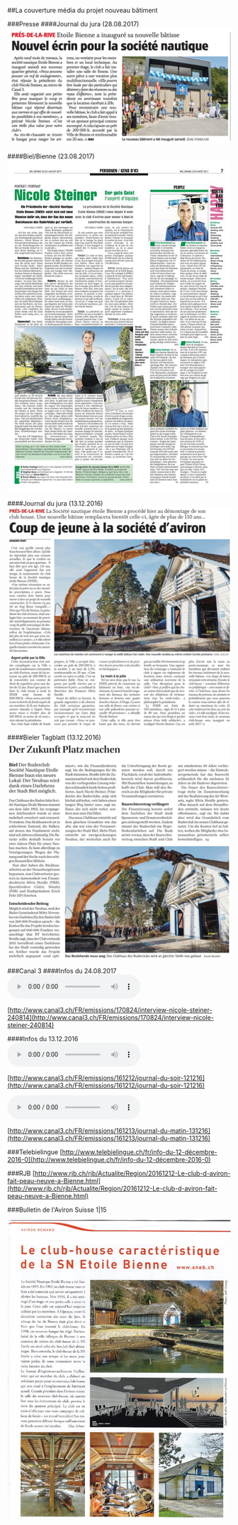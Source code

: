 
##La couverture média du projet nouveau bâtiment


###Presse
####Journal du jura (28.08.2017)
![Texte article](JDJ_inauguration.png?classes=img-responsive,img-rounded)

####Biel/Bienne (23.08.2017)
![Texte couverture](biel_bienne_inauguration.jpg?classes=img-responsive,img-rounded)

####Journal du jura (13.12.2016)
![Texte couverture](JDJ_20161213.jpg?classes=img-responsive,img-rounded)


####Bieler Tagblatt (13.12.2016)
![Texte couverture](BT_20161213.jpg?classes=img-responsive,img-rounded)

###Canal 3
####Infos du 24.08.2017
![Interview de Nicole Steiner sur Canal3 - le 13.12.2016](1867830.mp3 )  

[http://www.canal3.ch/FR/emissions/170824/interview-nicole-steiner-240814](http://www.canal3.ch/FR/emissions/170824/interview-nicole-steiner-240814)

####Infos du 13.12.2016  
![Interview de Patric Kocher sur Canal3 - le 13.12.2016](pkocher_canal3_demontageclucb.mp3 )

[http://www.canal3.ch/FR/emissions/161212/journal-du-soir-121216](http://www.canal3.ch/FR/emissions/161212/journal-du-soir-121216)

![Interview Andreas Steiner sur Canal3 - le 13.12.2016](asteiner_canal3_demontageclucb.mp3 )

[http://www.canal3.ch/FR/emissions/161213/journal-du-matin-131216](http://www.canal3.ch/FR/emissions/161213/journal-du-matin-131216)


###Telebielingue
[http://www.telebielingue.ch/fr/info-du-12-décembre-2016-0](http://www.telebielingue.ch/fr/info-du-12-décembre-2016-0)

###RJB
[http://www.rjb.ch/rjb/Actualite/Region/20161212-Le-club-d-aviron-fait-peau-neuve-a-Bienne.html](http://www.rjb.ch/rjb/Actualite/Region/20161212-Le-club-d-aviron-fait-peau-neuve-a-Bienne.html)


###Bulletin de l'Aviron Suisse 1|15

![Article](bulletin_aviron_suisse_1_15.jpg?classes=img-responsive,img-rounded)